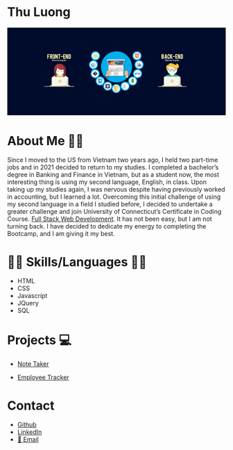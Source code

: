 # Thu Luong 

![Banner](/images/Full-Stack.png)

# About Me 👩‍💻
Since I moved to the US from Vietnam two years ago, I held two part-time jobs and in 2021 decided to return to my studies. I completed a bachelor’s degree in Banking and Finance in Vietnam, but as a student now, the most interesting thing is using my second language, English, in class. Upon taking up my studies again, I was nervous despite having previously worked in accounting, but I learned a lot. Overcoming this initial challenge of using my second language in a field I studied before, I decided to undertake a greater challenge and join University of Connecticut’s Certificate in Coding Course. <a href="https://bootcamp.uconn.edu/" rel="nofollow">Full Stack Web Development</a>. It has not been easy, but I am not turning back. I have decided to dedicate my energy to completing the Bootcamp, and I am giving it my best.

# 📝🔖 Skills/Languages 📝🔖

- HTML
- CSS
- Javascript
- JQuery
- SQL



# Projects 💻

- [Note Taker](https://thuluong249.github.io/homework11-note-taker/)

- [Employee Tracker](https://thuluong249.github.io/hw12-emplyee-tracker/)


# Contact

* [Github](https://github.com/thuluong249)
* [LinkedIn](https://www.linkedin.com/in/thu-luong-8aa013212/)
* <a href="mailto:thujtn2019@gmmail.com">💌 Email</a> 

